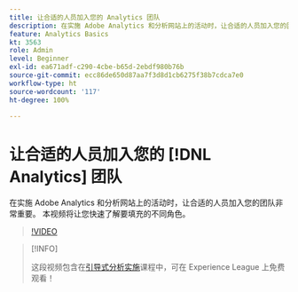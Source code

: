 ```yaml
---
title: 让合适的人员加入您的 Analytics 团队
description: 在实施 Adobe Analytics 和分析网站上的活动时，让合适的人员加入您的团队非常重要。 本视频将让您快速了解要填充的不同角色。
feature: Analytics Basics
kt: 3563
role: Admin
level: Beginner
exl-id: ea671adf-c290-4cbe-b65d-2ebdf980b76b
source-git-commit: ecc86de650d87aa7f3d8d1cb6275f38b7cdca7e0
workflow-type: ht
source-wordcount: '117'
ht-degree: 100%

---
```


# 让合适的人员加入您的 [!DNL Analytics] 团队

在实施 Adobe Analytics 和分析网站上的活动时，让合适的人员加入您的团队非常重要。 本视频将让您快速了解要填充的不同角色。

>[!VIDEO](https://video.tv.adobe.com/v/28756/?quality=12&learn=on)

>[!INFO]
>
> 这段视频包含在[引导式分析实施](https://experienceleague.adobe.com/?recommended=Analytics-D-1-2019.1)课程中，可在 Experience League 上免费观看！
